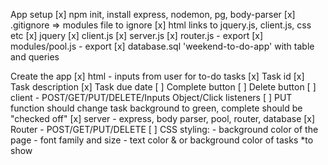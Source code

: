 App setup
    [x] npm init, install express, nodemon, pg, body-parser
    [x] .gitignore => modules file to ignore
    [x] html links to jquery.js, client.js, css etc
    [x] jquery
    [x] client.js
    [x] server.js
    [x] router.js - export
    [x] modules/pool.js - export
    [x] database.sql 'weekend-to-do-app' with table and queries

Create the app
    [x] html - inputs from user for to-do tasks
        [x] Task id
        [x] Task description
        [x] Task due date
        [ ] Complete button
        [ ] Delete button
    [ ] client - POST/GET/PUT/DELETE/Inputs Object/Click listeners
        [ ] PUT function should change task background to green, complete should be "checked off"
    [x] server - express, body parser, pool, router, database
    [x] Router - POST/GET/PUT/DELETE
    [ ] CSS styling:
        - background color of the page
        - font family and size
        - text color & or background color of tasks *to show 
